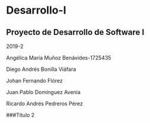 # Desarrollo-I

## Proyecto de Desarrollo de Software I

2019-2

Angélica María Muñoz Benávides-1725435

Diego Andrés Bonilla Viáfara

Johan Fernando Flórez

Juan Pablo Domínguez Avenia

Ricardo Andrés Pedreros Pérez

###Título 2
